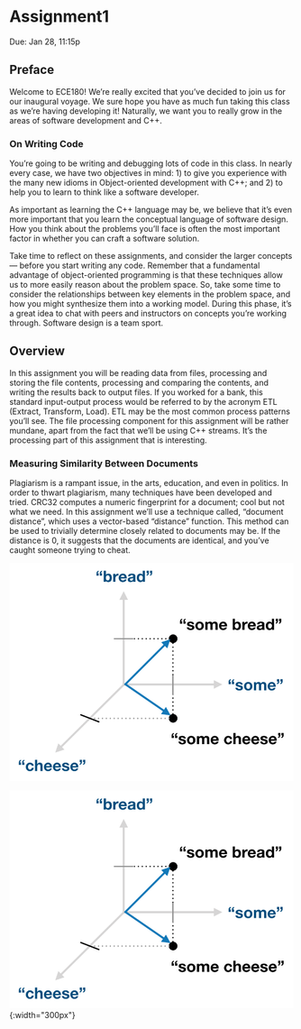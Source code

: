 # Assignment1
Due: Jan 28, 11:15p

## Preface

Welcome to ECE180!  We’re really excited that you’ve decided to join us for our inaugural voyage.  We sure hope you have as much fun taking this class as we’re having developing it!  Naturally, we want you to really grow in the areas of software development and C++.  

### On Writing Code

You’re going to be writing and debugging lots of code in this class. In nearly every case, we have two objectives in mind: 1) to give you experience with the many new idioms in Object-oriented development with C++; and 2) to help you to learn to think like a software developer. 

As important as learning the C++ language may be, we believe that it’s even more important that you learn the conceptual language of software design.  How you think about the problems you’ll face is often the most important factor in whether you can craft a software solution.  

Take time to reflect on these assignments, and consider the larger concepts — before you start writing any code.  Remember that a fundamental advantage of object-oriented programming is that these techniques allow us to more easily reason about the problem space.  So, take some time to consider the relationships between key elements in the problem space, and how you might synthesize them into a working model.  During this phase, it’s a great idea to chat with peers and instructors on concepts you’re working through. Software design is a team sport.


## Overview

In this assignment you will be reading data from files, processing and storing the file contents, processing and comparing the contents, and writing the results back to output files.  If you worked for a bank, this standard input-output process would be referred to by the acronym ETL (Extract, Transform, Load).  ETL may be the most common process patterns you’ll see.
The file processing component for this assignment will be rather mundane, apart from the fact that we’ll be using C++ streams. It’s the processing part of this assignment that is interesting. 


### Measuring Similarity Between Documents

Plagiarism is a rampant issue, in the arts, education, and even in politics. In order to thwart plagiarism, many techniques have been developed and tried. CRC32 computes a numeric fingerprint for a document; cool but not what we need.  In this assignment we’ll use a technique called, “document distance”, which uses a vector-based “distance” function.  This method can be used to trivially determine closely related to documents may be. If the distance is 0, it suggests that the documents are identical, and you’ve caught someone trying to cheat.

![vectors_diagram | width=200px](./rd_imgs/vectors.png)

![vectors](./rd_imgs/vectors.png){:width="300px"}

